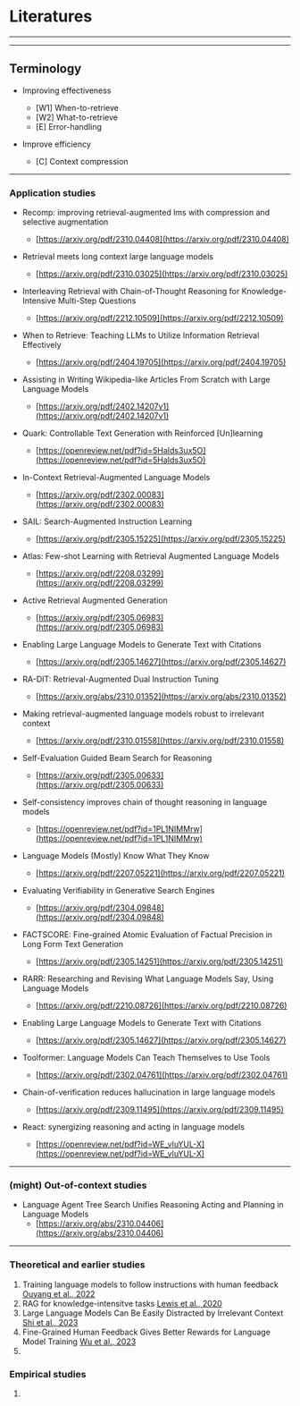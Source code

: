 # Literatures
---

---
## Terminology
- Improving effectiveness 
    - [W1] When-to-retrieve
    - [W2] What-to-retrieve
    - [E]  Error-handling

- Improve efficiency
    - [C] Context compression

---
### Application studies
- Recomp: improving retrieval-augmented lms with compression and selective augmentation
    * [https://arxiv.org/pdf/2310.04408](https://arxiv.org/pdf/2310.04408)

- Retrieval meets long context large language models
    * [https://arxiv.org/pdf/2310.03025](https://arxiv.org/pdf/2310.03025)

- Interleaving Retrieval with Chain-of-Thought Reasoning for Knowledge-Intensive Multi-Step Questions
    * [https://arxiv.org/pdf/2212.10509](https://arxiv.org/pdf/2212.10509)

- When to Retrieve: Teaching LLMs to Utilize Information Retrieval Effectively
    * [https://arxiv.org/pdf/2404.19705](https://arxiv.org/pdf/2404.19705)

- Assisting in Writing Wikipedia-like Articles From Scratch with Large Language Models
    * [https://arxiv.org/pdf/2402.14207v1](https://arxiv.org/pdf/2402.14207v1)
- Quark: Controllable Text Generation with Reinforced [Un]learning
    * [https://openreview.net/pdf?id=5HaIds3ux5O](https://openreview.net/pdf?id=5HaIds3ux5O)

- In-Context Retrieval-Augmented Language Models
    * [https://arxiv.org/pdf/2302.00083](https://arxiv.org/pdf/2302.00083)

- SAIL: Search-Augmented Instruction Learning
    * [https://arxiv.org/pdf/2305.15225](https://arxiv.org/pdf/2305.15225)

- Atlas: Few-shot Learning with Retrieval Augmented Language Models
    * [https://arxiv.org/pdf/2208.03299](https://arxiv.org/pdf/2208.03299)

- Active Retrieval Augmented Generation
    * [https://arxiv.org/pdf/2305.06983](https://arxiv.org/pdf/2305.06983)

- Enabling Large Language Models to Generate Text with Citations
    * [https://arxiv.org/pdf/2305.14627](https://arxiv.org/pdf/2305.14627)

- RA-DIT: Retrieval-Augmented Dual Instruction Tuning
    * [https://arxiv.org/abs/2310.01352](https://arxiv.org/abs/2310.01352)

- Making retrieval-augmented language models robust to irrelevant context
    * [https://arxiv.org/pdf/2310.01558](https://arxiv.org/pdf/2310.01558)

- Self-Evaluation Guided Beam Search for Reasoning
    * [https://arxiv.org/pdf/2305.00633](https://arxiv.org/pdf/2305.00633)

- Self-consistency improves chain of thought reasoning in language models
    * [https://openreview.net/pdf?id=1PL1NIMMrw](https://openreview.net/pdf?id=1PL1NIMMrw)

- Language Models (Mostly) Know What They Know
    * [https://arxiv.org/pdf/2207.05221](https://arxiv.org/pdf/2207.05221)

- Evaluating Verifiability in Generative Search Engines
    * [https://arxiv.org/pdf/2304.09848](https://arxiv.org/pdf/2304.09848)

- FACTSCORE: Fine-grained Atomic Evaluation of Factual Precision in Long Form Text Generation
    * [https://arxiv.org/pdf/2305.14251](https://arxiv.org/pdf/2305.14251)

- RARR: Researching and Revising What Language Models Say, Using Language Models
    * [https://arxiv.org/pdf/2210.08726](https://arxiv.org/pdf/2210.08726)

- Enabling Large Language Models to Generate Text with Citations
    * [https://arxiv.org/pdf/2305.14627](https://arxiv.org/pdf/2305.14627)

- Toolformer: Language Models Can Teach Themselves to Use Tools
    * [https://arxiv.org/pdf/2302.04761](https://arxiv.org/pdf/2302.04761)

- Chain-of-verification reduces hallucination in large language models
    * [https://arxiv.org/pdf/2309.11495](https://arxiv.org/pdf/2309.11495)

- React: synergizing reasoning and acting in language models
    * [https://openreview.net/pdf?id=WE_vluYUL-X](https://openreview.net/pdf?id=WE_vluYUL-X)

---
### (might) Out-of-context studies
- Language Agent Tree Search Unifies Reasoning Acting and Planning in Language Models
    * [https://arxiv.org/abs/2310.04406](https://arxiv.org/abs/2310.04406)
---
### Theoretical and earlier studies
1. Training language models to follow instructions with human feedback [Ouyang et al., 2022](https://openreview.net/pdf?id=TG8KACxEON)
2. RAG for knowledge-intensitve tasks [Lewis et al., 2020](https://proceedings.neurips.cc/paper/2020/file/6b493230205f780e1bc26945df7481e5-Paper.pdf)
3. Large Language Models Can Be Easily Distracted by Irrelevant Context [Shi et al., 2023](https://proceedings.mlr.press/v202/shi23a/shi23a.pdf)
4. Fine-Grained Human Feedback Gives Better Rewards for Language Model Training [Wu et al., 2023](https://arxiv.org/pdf/2306.01693) 
5. 

### Empirical studies
1. 


